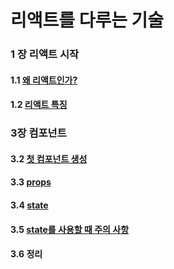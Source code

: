 # 리액트를 다루는 기술

### 1 장 리액트 시작
  #### 1.1 [왜 리액트인가?](https://rachelslab.tistory.com/99)
  #### 1.2 [리액트 특징](https://rachelslab.tistory.com/99)

### 3장 컴포넌트
  #### 3.2 [첫 컴포넌트 생성](https://rachelslab.tistory.com/101)
  #### 3.3 [props](https://rachelslab.tistory.com/101)
  #### 3.4 [state](https://rachelslab.tistory.com/102)
  #### 3.5 [state를 사용할 때 주의 사항](https://rachelslab.tistory.com/102)
  #### 3.6 정리
